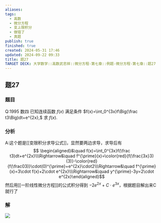 ```yaml
---
aliases: 
tags:
  - 高数
  - 微分方程
  - 变上限积分
  - 做错了
  - 真题
publish: true
finished: true
created: 2024-05-31 17:46
updated: 2024-09-22 09:33
title: 题27
TARGET DECK: 大学数学::高数武忠祥::微分方程-第七章::例题-微分方程-第七章::题27
---
```

## 题27
### 题目
Q:1995 数四
已知连续函数 $f(x)$ 满足条件 $f(x)=\int_0^{3x}f\Big(\frac t3\Big)dt+e^{2x},$ 求 $f(x).$
### 分析
A:这个题是[[变限积分求导公式]]，显然要两边求导，求导后有
$$ \begin{aligned}&\quad f(x)=\int_0^{3x}f(\frac t3)dt+e^{2x}\\\Rightarrow&\quad f^{\prime}(x)=\color{red}{f(\frac{3x}3)(3)}-\color{red}{f(\frac03)}\cdot(0)^{\prime}+e^{2x}\cdot2\\\Rightarrow&\quad f^{\prime}(x)=3\cdot f(x)+2\cdot e^{2x}\\\Rightarrow&\quad y^{\prime}-3y=2\cdot e^{2x}\end{aligned}$$
然后用[[一阶线性微分方程]]的公式积分得到 $-2e^{ 2x }+C\cdot e^{ 3x }$，根据题目解出来C就行了
### 解
![](https://img.hwenyi.live/202404240055189.webp)
<!--ID: 1726998011912-->

